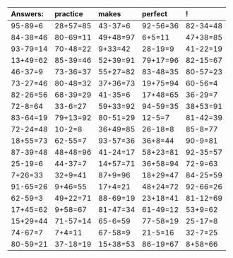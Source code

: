 | Answers: | practice | makes | perfect | ! |
| :--- | :--- | :--- | :--- | :--- |
| 95-89=6 | 28+57=85 | 43-37=6 | 92-56=36 | 82-34=48 | 
| 84-38=46 | 80-69=11 | 49+48=97 | 6+5=11 | 47+38=85 | 
| 93-79=14 | 70-48=22 | 9+33=42 | 28-19=9 | 41-22=19 | 
| 13+49=62 | 85-39=46 | 52+39=91 | 79+17=96 | 82-15=67 | 
| 46-37=9 | 73-36=37 | 55+27=82 | 83-48=35 | 80-57=23 | 
| 73-27=46 | 80-48=32 | 37+36=73 | 19+75=94 | 60-56=4 | 
| 82-26=56 | 68-39=29 | 41-35=6 | 17+48=65 | 36-29=7 | 
| 72-8=64 | 33-6=27 | 59+33=92 | 94-59=35 | 38+53=91 | 
| 83-64=19 | 79+13=92 | 80-51=29 | 12-5=7 | 81-42=39 | 
| 72-24=48 | 10-2=8 | 36+49=85 | 26-18=8 | 85-8=77 | 
| 18+55=73 | 62-55=7 | 93-57=36 | 36+8=44 | 90-9=81 | 
| 87-39=48 | 48+48=96 | 41-24=17 | 58+23=81 | 92-35=57 | 
| 25-19=6 | 44-37=7 | 14+57=71 | 36+58=94 | 72-9=63 | 
| 7+26=33 | 32+9=41 | 87+9=96 | 18+29=47 | 84-25=59 | 
| 91-65=26 | 9+46=55 | 17+4=21 | 48+24=72 | 92-66=26 | 
| 62-59=3 | 49+22=71 | 88-69=19 | 23+18=41 | 81-12=69 | 
| 17+45=62 | 9+58=67 | 81-47=34 | 61-49=12 | 53+9=62 | 
| 15+29=44 | 71-57=14 | 65-6=59 | 77-58=19 | 25-17=8 | 
| 74-67=7 | 7+4=11 | 67-58=9 | 21-5=16 | 32-7=25 | 
| 80-59=21 | 37-18=19 | 15+38=53 | 86-19=67 | 8+58=66 | 
